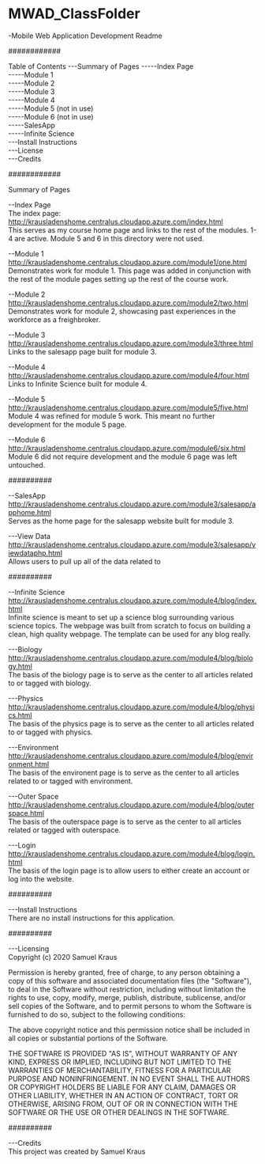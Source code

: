 # MWAD_ClassFolder
-Mobile Web Application Development Readme

############

Table of Contents
---Summary of Pages
-----Index Page  
-----Module 1  
-----Module 2  
-----Module 3  
-----Module 4  
-----Module 5 (not in use)  
-----Module 6 (not in use)  
-----SalesApp  
-----Infinite Science  
---Install Instructions  
---License  
---Credits  

############

Summary of Pages

--Index Page  
The index page: http://krausladenshome.centralus.cloudapp.azure.com/index.html  
This serves as my course home page and links to the rest of the modules. 1-4 are active.
Module 5 and 6 in this directory were not used.

--Module 1  
http://krausladenshome.centralus.cloudapp.azure.com/module1/one.html  
Demonstrates work for module 1.  This page was added in conjunction with the rest of the 
module pages setting up the rest of the course work.

--Module 2  
http://krausladenshome.centralus.cloudapp.azure.com/module2/two.html  
Demonstrates work for module 2, showcasing past experiences in the workforce as a freighbroker.

--Module 3  
http://krausladenshome.centralus.cloudapp.azure.com/module3/three.html  
Links to the salesapp page built for module 3.

--Module 4  
http://krausladenshome.centralus.cloudapp.azure.com/module4/four.html  
Links to Infinite Science built for module 4.

--Module 5  
http://krausladenshome.centralus.cloudapp.azure.com/module5/five.html  
Module 4 was refined for module 5 work.  This meant no further development for the module 5 page.

--Module 6  
http://krausladenshome.centralus.cloudapp.azure.com/module6/six.html  
Module 6 did not require development and the module 6 page was left untouched.

##########

--SalesApp  
http://krausladenshome.centralus.cloudapp.azure.com/module3/salesapp/apphome.html  
Serves as the home page for the salesapp website built for module 3.

---View Data  
http://krausladenshome.centralus.cloudapp.azure.com/module3/salesapp/viewdataphp.html  
Allows users to pull up all of the data related to 

##########

--Infinite Science  
http://krausladenshome.centralus.cloudapp.azure.com/module4/blog/index.html  
Infinite science is meant to set up a science blog surrounding various science topics.  The webpage was built from scratch to 
focus on building a clean, high quality webpage.  The template can be used for any blog really.

---Biology  
http://krausladenshome.centralus.cloudapp.azure.com/module4/blog/biology.html  
The basis of the biology page is to serve as the center to all articles related to or tagged with biology.

---Physics  
http://krausladenshome.centralus.cloudapp.azure.com/module4/blog/physics.html  
The basis of the physics page is to serve as the center to all articles related to or tagged with physics.

---Environment  
http://krausladenshome.centralus.cloudapp.azure.com/module4/blog/environment.html  
The basis of the environent page is to serve as the center to all articles related to or tagged with environment.

---Outer Space  
http://krausladenshome.centralus.cloudapp.azure.com/module4/blog/outerspace.html  
The basis of the outerspace page is to serve as the center to all articles related or tagged with outerspace.

---Login  
http://krausladenshome.centralus.cloudapp.azure.com/module4/blog/login.html  
The basis of the login page is to allow users to either create an account or log into the website.

##########

---Install Instructions  
There are no install instructions for this application.

##########

---Licensing  
Copyright (c) 2020 Samuel Kraus

Permission is hereby granted, free of charge, to any person obtaining a copy
of this software and associated documentation files (the "Software"), to deal
in the Software without restriction, including without limitation the rights
to use, copy, modify, merge, publish, distribute, sublicense, and/or sell
copies of the Software, and to permit persons to whom the Software is
furnished to do so, subject to the following conditions:

The above copyright notice and this permission notice shall be included in all
copies or substantial portions of the Software.

THE SOFTWARE IS PROVIDED "AS IS", WITHOUT WARRANTY OF ANY KIND, EXPRESS OR
IMPLIED, INCLUDING BUT NOT LIMITED TO THE WARRANTIES OF MERCHANTABILITY,
FITNESS FOR A PARTICULAR PURPOSE AND NONINFRINGEMENT. IN NO EVENT SHALL THE
AUTHORS OR COPYRIGHT HOLDERS BE LIABLE FOR ANY CLAIM, DAMAGES OR OTHER
LIABILITY, WHETHER IN AN ACTION OF CONTRACT, TORT OR OTHERWISE, ARISING FROM,
OUT OF OR IN CONNECTION WITH THE SOFTWARE OR THE USE OR OTHER DEALINGS IN THE
SOFTWARE.

##########

---Credits  
This project was created by Samuel Kraus



